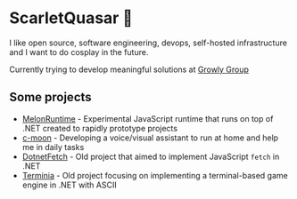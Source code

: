 # ScarletQuasar 🐸

I like open source, software engineering, devops, self-hosted infrastructure and I want to do cosplay in the future.

Currently trying to develop meaningful solutions at [Growly Group](https://growly-group.xyz/)

## Some projects

- [MelonRuntime](https://github.com/scarletquasar/MelonRuntime) - Experimental JavaScript runtime that runs on top of .NET created to rapidly prototype projects
- [c-moon](https://github.com/scarletquasar/c-moon) - Developing a voice/visual assistant to run at home and help me in daily tasks
- [DotnetFetch](https://github.com/scarletquasar/DotnetFetch) - Old project that aimed to implement JavaScript `fetch` in .NET
- [Terminia](https://github.com/scarletquasar/Terminia) - Old project focusing on implementing a terminal-based game engine in .NET with ASCII 
